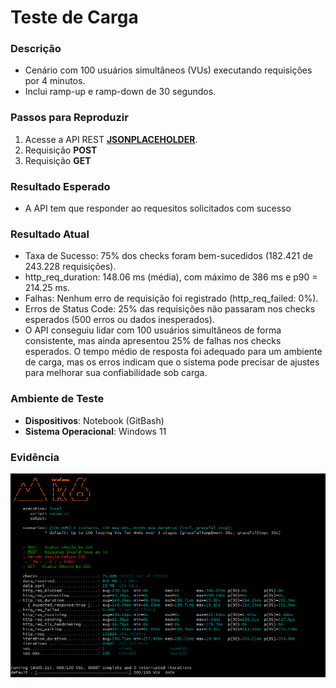 # Teste de Carga 

### Descrição  
- Cenário com 100 usuários simultâneos (VUs) executando requisições por 4 minutos.
- Inclui ramp-up e ramp-down de 30 segundos.

### Passos para Reproduzir  
1. Acesse a API REST **[JSONPLACEHOLDER](https://jsonplaceholder.typicode.com/users)**.  
2. Requisição **POST**  
2. Requisição **GET**  

### Resultado Esperado  
- A API tem que responder ao requesitos solicitados com sucesso  

### Resultado Atual  
- Taxa de Sucesso: 75% dos checks foram bem-sucedidos (182.421 de 243.228 requisições).
- http_req_duration: 148.06 ms (média), com máximo de 386 ms e p90 = 214.25 ms.
- Falhas: Nenhum erro de requisição foi registrado (http_req_failed: 0%).
- Erros de Status Code: 25% das requisições não passaram nos checks esperados (500 erros ou dados inesperados).
- O API conseguiu lidar com 100 usuários simultâneos de forma consistente, mas ainda apresentou 25% de falhas nos checks esperados. O tempo médio de resposta foi adequado para um ambiente de carga, mas os erros indicam que o sistema pode precisar de ajustes para melhorar sua confiabilidade sob carga.
  
### Ambiente de Teste  
- **Dispositivos**: Notebook (GitBash)  
- **Sistema Operacional**: Windows 11

### Evidência  
![image](../assets/carga/teste_carga.png)
